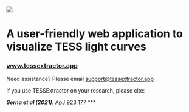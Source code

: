 <img src="https://user-images.githubusercontent.com/15573863/184284484-a0041c6e-df4e-45e5-b262-def835e6dbd5.gif"/>

# A user-friendly web application to visualize TESS light curves

### www.tessextractor.app

Need assistance? Please email
support@tessextractor.app

If you use TESSExtractor on your research, please cite:

***Serna et al (2021)***. [ApJ 923 177](https://doi.org/10.3847/1538-4357/AC300A) ***

